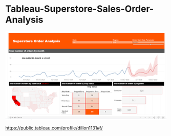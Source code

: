 # Tableau-Superstore-Sales-Order-Analysis

![alt text](https://github.com/bacdillon/Tableau-Superstore-Sales-Order-Analysis/blob/main/Superstore%20Sales%20Order%20Analysis.PNG)

https://public.tableau.com/profile/dillon1131#!/
